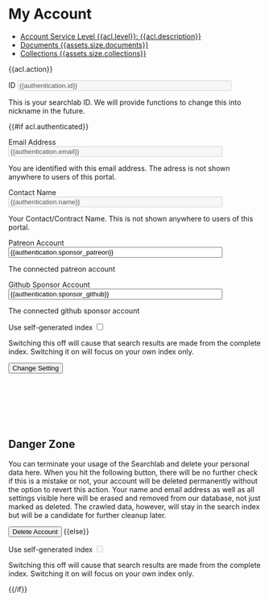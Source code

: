 # My Account

<ul class="nav nav-pills" role="tablist">
  <li role="presentation" class="active"><a href="#">Account Service Level <span class="badge">{{acl.level}}: {{acl.description}}</span></a></li>
  <li role="presentation" class="active"><a href="#">Documents <span class="badge">{{assets.size.documents}}</span></a></li>
  <li role="presentation" class="active"><a href="#">Collections <span class="badge">{{assets.size.collections}}</span></a></li>
</ul>

<p>
<div id="loginhint" class="alert alert-success"" role="alert">
  {{acl.action}}
</div>
</p>

<form action=".">

<div class="form-group">
    <label for="email">ID</label>
    <input class="form-control" name="id" id="id" type="text" size="50" maxlength="256" value="{{authentication.id}}" disabled />
    <p class="help-block">This is your searchlab ID. We will provide functions to change this into nickname in the future.</p>
</div>

{{#if acl.authenticated}}

<div class="form-group">
    <label for="email">Email Address</label>
    <input class="form-control" name="email" id="email" type="text" size="50" maxlength="256" value="{{authentication.email}}" disabled />
    <p class="help-block">You are identified with this email address. The adress is not shown anywhere to users of this portal.</p>
</div>

<div class="form-group">
    <label for="email">Contact Name</label>
    <input class="form-control" name="name" id="name" type="text" size="50" maxlength="256" value="{{authentication.name}}" disabled />
    <p class="help-block">Your Contact/Contract Name. This is not shown anywhere to users of this portal.</p>
</div>

<div class="form-group">
    <label for="email">Patreon Account</label>
    <input class="form-control" name="sponsor_patreon" id="sponsor_patreon" type="text" size="50" maxlength="256" value="{{authentication.sponsor_patreon}}" />
    <p class="help-block">The connected patreon account</p>
</div>

<div class="form-group">
    <label for="email">Github Sponsor Account</label>
    <input class="form-control" name="sponsor_github" id="sponsor_github" type="text" size="50" maxlength="256" value="{{authentication.sponsor_github}}" />
    <p class="help-block">The connected github sponsor account</p>
</div>

<div class="checkbox">
  <label>Use self-generated index</label>
  <input type="checkbox" name="self" id="self" {{#if authentication.self}}checked="true"{{/if}}>
  <p class="help-block">Switching this off will cause that search results are made from the complete index. Switching it on will focus on your own index only.</p>
</div>

<button type="submit" name="change" value="Change Setting" class="btn btn-primary"/>Change Setting</button>


<br/><br/><br/><br/><br/>

<h2>Danger Zone</h2>

<p>
You can terminate your usage of the Searchlab and delete your personal data here. When you hit the following button, there will be no further check if this is a mistake or not, your account will be deleted permanently without the option to revert this action. Your name and email address as well as all settings visible here will be erased and removed from our database, not just marked as deleted. The crawled data, however, will stay in the search index but will be a candidate for further cleanup later.
</p>

<button type="submit" name="delete" value="Delete Account" class="btn btn-danger"/>Delete Account</button>
{{else}}

<div class="checkbox">
  <label>Use self-generated index</label>
  <input type="checkbox" name="self" id="self" {{#if authentication.self}}checked="true"{{/if}} disabled>
  <p class="help-block">Switching this off will cause that search results are made from the complete index. Switching it on will focus on your own index only.</p>
</div>

{{/if}}

</form>